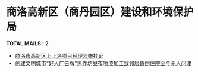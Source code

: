 # 商洛高新区（商丹园区）建设和环境保护局

__TOTAL MAILS : 2__
- [商洛市高新区上上洛项目经理涉嫌挂证](../../category/letters/6803.md)
- [创建文明城市“好人广告牌”黑作坊昼夜喷漆加工致邻居昏倒住院至今无人问津](../../category/letters/6495.md)